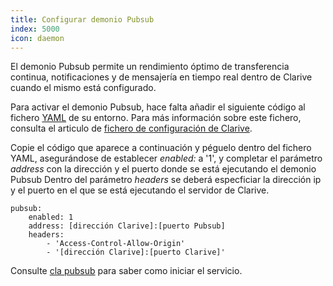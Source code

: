 ```yaml
---
title: Configurar demonio Pubsub
index: 5000
icon: daemon
---
```


El demonio Pubsub permite un rendimiento óptimo de transferencia continua, notificaciones y de mensajería en tiempo real
dentro de Clarive cuando el mismo está configurado.

Para activar el demonio Pubsub, hace falta añadir el siguiente código al fichero [YAML](/concepts/yaml) de su entorno.
Para más información sobre este fichero, consulta el articulo de [fichero de configuración de Clarive](/setup/config-file).

Copie el código que aparece a continuación y péguelo dentro del fichero YAML, asegurándose de
establecer *enabled:* a '1', y completar el parámetro *address* con la dirección y el puerto donde se está ejecutando el demonio Pubsub
Dentro del parámetro *headers* se deberá especficiar la dirección ip y el puerto en el que se está ejecutando el servidor de
Clarive.

    pubsub:
        enabled: 1
        address: [dirección Clarive]:[puerto Pubsub]
        headers:
            - 'Access-Control-Allow-Origin'
            - '[dirección Clarive]:[puerto Clarive]'

Consulte [cla pubsub](/cmd/cla-pubsub) para saber como iniciar el servicio.
